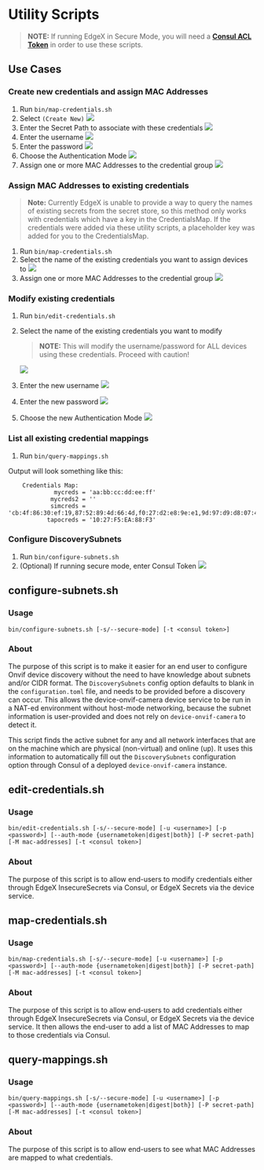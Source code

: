 # Utility Scripts

> **NOTE:** If running EdgeX in Secure Mode, you will need a **[Consul ACL Token](https://docs.edgexfoundry.org/2.1/security/Ch-Secure-Consul/#how-to-get-consul-acl-token)**
> in order to use these scripts.

## Use Cases
### Create new credentials and assign MAC Addresses
1. Run `bin/map-credentials.sh`
2. Select `(Create New)`
   ![](images/create_new.png)
3. Enter the Secret Path to associate with these credentials
   ![](images/secret_path.png)
4. Enter the username
   ![](images/set_username.png)
5. Enter the password
   ![](images/set_password.png)
6. Choose the Authentication Mode
   ![](images/auth_mode.png)
7. Assign one or more MAC Addresses to the credential group
   ![](images/assign_mac.png)

### Assign MAC Addresses to existing credentials
> **Note:** Currently EdgeX is unable to provide a way to query the names of existing secrets from the secret store, so this method
> only works with credentials which have a key in the CredentialsMap. If the credentials were added via these
> utility scripts, a placeholder key was added for you to the CredentialsMap.

1. Run `bin/map-credentials.sh`
2. Select the name of the existing credentials you want to assign devices to
   ![](images/select_creds.png)
3. Assign one or more MAC Addresses to the credential group
   ![](images/assign_mac_2.png)

### Modify existing credentials
1. Run `bin/edit-credentials.sh`
2. Select the name of the existing credentials you want to modify
    > **NOTE:** This will modify the username/password for ALL devices using these credentials. Proceed with caution!

    ![](images/pick_creds_2.png)

3. Enter the new username
   ![](images/username_change.png)
4. Enter the new password
   ![](images/password_change.png)
5. Choose the new Authentication Mode
   ![](images/auth_mode_2.png)


### List all existing credential mappings
1. Run `bin/query-mappings.sh`

Output will look something like this:
```
    Credentials Map:
             mycreds = 'aa:bb:cc:dd:ee:ff'
            mycreds2 = ''
            simcreds = 'cb:4f:86:30:ef:19,87:52:89:4d:66:4d,f0:27:d2:e8:9e:e1,9d:97:d9:d8:07:4b,99:70:6d:f5:c2:16'
           tapocreds = '10:27:F5:EA:88:F3'
```

### Configure DiscoverySubnets
1. Run `bin/configure-subnets.sh`
2. (Optional) If running secure mode, enter Consul Token
   ![](images/consul_acl_sm.png)


## configure-subnets.sh
### Usage
```shell
bin/configure-subnets.sh [-s/--secure-mode] [-t <consul token>]
```
### About
The purpose of this script is to make it easier for an end user to configure Onvif device discovery
without the need to have knowledge about subnets and/or CIDR format. The `DiscoverySubnets` config
option defaults to blank in the `configuration.toml` file, and needs to be provided before a discovery can occur.
This allows the device-onvif-camera device service to be run in a NAT-ed environment without host-mode networking,
because the subnet information is user-provided and does not rely on `device-onvif-camera` to detect it.

This script finds the active subnet for any and all network interfaces that are on the machine 
which are physical (non-virtual) and online (up). It uses this information to automatically fill out the 
`DiscoverySubnets` configuration option through Consul of a deployed `device-onvif-camera` instance.

## edit-credentials.sh
### Usage
```shell
bin/edit-credentials.sh [-s/--secure-mode] [-u <username>] [-p <password>] [--auth-mode {usernametoken|digest|both}] [-P secret-path] [-M mac-addresses] [-t <consul token>]
```
### About
The purpose of this script is to allow end-users to modify credentials either through
EdgeX InsecureSecrets via Consul, or EdgeX Secrets via the device service.

## map-credentials.sh
### Usage
```shell
bin/map-credentials.sh [-s/--secure-mode] [-u <username>] [-p <password>] [--auth-mode {usernametoken|digest|both}] [-P secret-path] [-M mac-addresses] [-t <consul token>]
```
### About
The purpose of this script is to allow end-users to add credentials either through
EdgeX InsecureSecrets via Consul, or EdgeX Secrets via the device service. It then allows the
end-user to add a list of MAC Addresses to map to those credentials via Consul.

## query-mappings.sh
### Usage
```shell
bin/query-mappings.sh [-s/--secure-mode] [-u <username>] [-p <password>] [--auth-mode {usernametoken|digest|both}] [-P secret-path] [-M mac-addresses] [-t <consul token>]
```
### About
The purpose of this script is to allow end-users to see what MAC Addresses are
mapped to what credentials.

